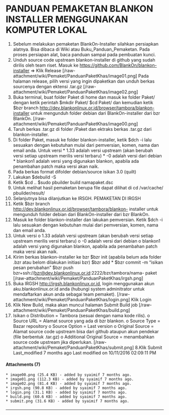 # PANDUAN PEMAKETAN BLANKON INSTALLER MENGGUNAKAN KOMPUTER LOKAL
   1. Sebelum melakukan pemaketan BlankOn-Installer silahkan persiapkan
      alatnya. Bisa dibaca di Wiki atau ​Buku_Panduan_Pemaketan. Pada proses
      persiapan alat, baca panduan sampai pada pembuatan kunci.
   2. Unduh source code upstream blankon-installer di github yang sudah dirilis
      oleh team riset. Masuk ke ​https://github.com/BlankOn/blankon-installer
      => Klik Release
[/raw-attachment/wiki/Pemaket/PanduanPaketKhas/image01.png]
Pada halaman release, pilih versi yang ingin dipaketkan dan unduh berkas
sourcenya dengan ektensi .tar.gz
[/raw-attachment/wiki/Pemaket/PanduanPaketKhas/image02.png]
   1. Buka terminal, buat folder Paket di home dan masuk ke folder Paket/
      dengan ketik perintah
      $mkdir Paket/
      $cd Paket/
dan kemudian ketik
$bzr branch http://dev.blankonlinux.or.id/browser/tambora/blankon-installer
untuk mengunduh folder debian dari BlankOn-installer dari bzr BlankOn.
[/raw-attachment/wiki/Pemaket/PanduanPaketKhas/image00.png]
   1. Taruh berkas .tar.gz di folder /Paket dan ektraks berkas .tar.gz dari
      blankon-installer.
   2. Di folder Paket, masuk ke folder blankon-installer, ketik
      $dch -i
lalu sesuakan dengan kebutuhan mulai dari pemversian, komen, nama dan email
anda.
     Untuk versi
    * 1.33 adalah versi upstream (akan berubah versi setiap upstream merilis
      versi terbaru)
    * -0 adalah versi dari debian
    * blankon1 adalah versi yang digunakan blankon, apabila ada penambahan
      patch maka versi akan naik.
   1. Pada berkas format difolder debian/source isikan 3.0 (quilt)
   2. Lakukan
      $debuild -S
   3. Ketik
      $cd ..
      $sudo pbuilder build namapaket.dsc
   4. Untuk melihat hasil pemaketan berupa file dapat dilihat di cd /var/cache/
      pbuilder/result/
   5. Selanjutnya bisa dilanjutkan ke IRSGH.
PEMAKETAN DI IRGSH
   1. Ketik
      $bzr branch http://dev.blankonlinux.or.id/browser/tambora/blankon-
      installer
untuk mengunduh folder debian dari BlankOn-installer dari bzr BlankOn.
   1. Masuk ke folder blankon-installer dan lakukan pemversian. Ketik
      $dch -i
lalu sesuakan dengan kebutuhan mulai dari pemversian, komen, nama dan email
anda.
   1. Untuk versi
          o 1.33 adalah versi upstream (akan berubah versi setiap upstream
            merilis versi terbaru)
          o -0 adalah versi dari debian
          o blankon1 adalah versi yang digunakan blankon, apabila ada
            penambahan patch maka versi akan naik.
   1. Kirim berkas blankon-installer ke bzr
      $bzr init (apabila belum ada folder .bzr atau belom dilakukan initiasi
      bzr)
      $bzr add *
      $bzr commit -m “isikan pesan perubahan”
      $bzr push bzr+ssh://bzr@dev.blankonlinux.or.id:2222/bzr/tambora/nama-
      paket
[/raw-attachment/wiki/Pemaket/PanduanPaketKhas/irgsh.png]
   1. Buka IRGSH ​http://irgsh.blankonlinux.or.id, login menggunakan akun
      aku.blankonlinux.or.id anda (hubungi system adminitrator untuk
      mendaftarkan akun anda sebagai team pemaket).
[/raw-attachment/wiki/Pemaket/PanduanPaketKhas/login.png]
Klik Login
   1. Klik New Build, maka akan muncul halaman Submit Build job
[/raw-attachment/wiki/Pemaket/PanduanPaketKhas/build.png]
   1. Isikan
          o Distribution = Tambora (sesuai dengan nama kode rilis).
          o Source URL = Alamat source yang ada di bzr blankon.
          o Source Type = Bazar repository
          o Source Option = Last version
          o Original Source = Alamat source code upstream bisa dari github
            ataupun akun pendekar (file berbentuk .tar.gz)
          o Additional Original Source = menambahkan source code upstream jika
            diperlukan.
[/raw-attachment/wiki/Pemaket/PanduanPaketKhas/submit.png]
8.Klik Submit
Last_modified 7 months ago Last modified on 10/11/2016 02:09:11 PM
#### Attachments (7)
    * image00.png​ (25.4 KB) - added by syaimif 7 months ago.
    * image01.png​ (112.3 KB) - added by syaimif 7 months ago.
    * image02.png​ (81.4 KB) - added by syaimif 7 months ago.
    * irgsh.png​ (90.8 KB) - added by syaimif 7 months ago.
    * login.png​ (31.1 KB) - added by syaimif 7 months ago.
    * build.png​ (60.6 KB) - added by syaimif 7 months ago.
    * submit.png​ (31.6 KB) - added by syaimif 7 months ago.
#### 
    
 
 
 
 
 
---
 
